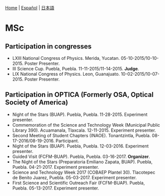 [Home](index.md) \| [Español](mscesp.md) \| [日本語](mscjp.md)

# MSc
<!--
<figure>
  <img
  src="https://imgur.com/NzEpYeZ.jpg"
  alt="Master's degree">
  <figcaption>Master's degree.
  </figcaption>
</figure>
<br/>

-->
## Participation in congresses

- LXIII National Congress of Physics. Merida, Yucatan. 05-10-2015/10-10-2015. Poster Presenter.
- III Science Cup. Puebla, Puebla. 11-11-2015/11-14-2015. **Judge**.
- LIX National Congress of Physics. Leon, Guanajuato. 10-02-2015/10-07-2015. Poster Presenter.

## Participation in OPTICA (Formerly OSA, Optical Society of America)

- Night of the Stars (BUAP). Puebla, Puebla. 11-28-2015. Experiment presenter.
- Commemoration of the Science and Technology Week (Municipal Public Library 390). Acuamanala, Tlaxcala. 12-11-2015. Experiment presenter.
- Second Meeting of Student Chapters (INAOE). Tonantzintla, Puebla. 08-17-2016/08-19-2016. Participant.
- Night of the Stars (BUAP). Puebla, Puebla. 12-03-2016. Experiment presenter.
- Guided Visit (FCFM-BUAP). Puebla, Puebla. 03-16-2017. **Organizer**.
- The Night of the Stars (Preparatoria Emiliano Zapata, BUAP). Puebla, Puebla. 04-21-2017. Experiment presenter.
- Science and Technology Week 2017 (COBAEP Plantel 30). Tlacotepec de Benito Juarez, Puebla. 05-03-2017. Experiment presenter.
- First Science and Scientific Outreach Fair (FCFM-BUAP). Puebla, Puebla. 05-13-2017. Experiment presenter.
